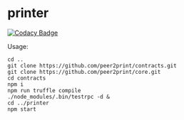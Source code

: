 # printer

[![Codacy Badge](https://api.codacy.com/project/badge/Grade/6e56277e7b96491595683845545c9d74)](https://www.codacy.com/app/n0izn0iz/printer?utm_source=github.com&amp;utm_medium=referral&amp;utm_content=peer2print/printer&amp;utm_campaign=Badge_Grade)

Usage:
```
cd ..
git clone https://github.com/peer2print/contracts.git
git clone https://github.com/peer2print/core.git
cd contracts
npm i
npm run truffle compile
./node_modules/.bin/testrpc -d &
cd ../printer
npm start
```
